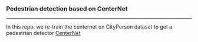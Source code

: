 
### Pedestrian detection based on CenterNet
---
In this repo, we re-train the centernet on CityPerson dataset to get a pedestrian detector
[CenterNet](https://github.com/Duankaiwen/CenterNet)



